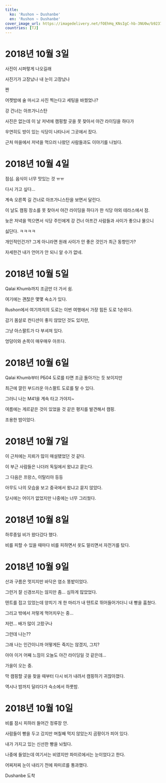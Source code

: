 ```yaml
---
title:
  ko: 'Rushon ~ Dushanbe'
  en: 'Rushon ~ Dushanbe'
cover_image_url: https://imagedelivery.net/fOEhHq_KNsIgC-hb-3NU0w/b92374e5-f59d-43a0-a8f6-e31c42c2e100/post
countries: [TJ]
---
```


# 2018년 10월 3일

<ui-lazy-image src="https://imagedelivery.net/fOEhHq_KNsIgC-hb-3NU0w/e54e0884-b438-48aa-66f7-919292d3b700/post" />

사진이 시퍼렇게 나오길래

<ui-lazy-image src="https://imagedelivery.net/fOEhHq_KNsIgC-hb-3NU0w/18187302-57bd-4b0e-3d1e-c0cf08814f00/post" />

사진기가 고장났나 내 눈이 고장났나

<ui-lazy-image src="https://imagedelivery.net/fOEhHq_KNsIgC-hb-3NU0w/1c69f8b5-ae21-4374-ba4a-83e94a2a7f00/post" />

짠

<ui-lazy-image src="https://imagedelivery.net/fOEhHq_KNsIgC-hb-3NU0w/dd342258-0dec-4e9e-4a27-7a75a535fc00/post" />

어젯밤에 술 마시고 사진 찍는다고 세팅을 바꿨었나?

<ui-lazy-image src="https://imagedelivery.net/fOEhHq_KNsIgC-hb-3NU0w/98e0bfda-e0e1-4709-7b57-c7b047eefc00/post" />

강 건너는 아프가니스탄

<ui-lazy-image src="https://imagedelivery.net/fOEhHq_KNsIgC-hb-3NU0w/cad3da15-9658-4bce-cd07-bdd13fdc9600/post" />

사진은 없는데 이 날 저녁에 캠핑할 곳을 못 찾아서 야간 라이딩을 하다가

<ui-lazy-image src="https://imagedelivery.net/fOEhHq_KNsIgC-hb-3NU0w/c6fd5c66-8816-4ca5-109d-a3f5a687a000/post" />

우연히도 방이 있는 식당이 나타나서 그곳에서 잤다.

근처 마을에서 저녁을 먹으러 나왔던 사람들과도 이야기를 나눴다.

# 2018년 10월 4일

<ui-lazy-image src="https://imagedelivery.net/fOEhHq_KNsIgC-hb-3NU0w/8c020c5e-1737-4a9f-653a-64324345f300/post" />

점심. 음식이 너무 맛있는 것 ㅠㅠ

<ui-lazy-image src="https://imagedelivery.net/fOEhHq_KNsIgC-hb-3NU0w/f999e868-845b-4b89-ad63-8c204dc31100/post" />

다시 가고 싶다...

<ui-lazy-image src="https://imagedelivery.net/fOEhHq_KNsIgC-hb-3NU0w/d83713a6-cf1a-4679-11e6-3ea0ec276700/post" />

계속 오른쪽 길 건너로 아프가니스탄을 보면서 달린다.

이 날도 캠핑 장소를 못 찾아서 야간 라이딩을 하다가 한 식당 야외 테라스에서 잠.

늦은 저녁을 먹으면서 식당 주인에게 강 건너 아프간 사람들과 사이가 좋으냐 물으니

싫단다. ㅋㅋㅋㅋ

개인적인건가? 그게 아니라면 원래 사이가 안 좋은 것인가 최근 동향인가?

자세한건 내가 언어가 안 되니 알 수가 없네.

# 2018년 10월 5일

Qalai Khumb까지 조금만 더 가서 쉼.

여기에는 괜찮은 몇몇 숙소가 있다.

Rushon에서 여기까지의 도로는 이번 여행에서 가장 힘든 도로 1순위다.

감기 몸살로 컨디션이 좋지 않았던 것도 있지만,

그냥 아스팔트가 다 부셔져 있다.

엉덩이와 손목이 매우매우 아프다.

# 2018년 10월 6일

Qalai Khumb부터 ΡƂ04 도로를 타면 조금 돌아가는 듯 보이지만

최근에 깔린 부드러운 아스팔트 도로를 탈 수 있다.

<ui-lazy-image src="https://imagedelivery.net/fOEhHq_KNsIgC-hb-3NU0w/eff5c932-f68b-4eaa-5141-3cc7e7151f00/post" />

그러니 나는 M41을 계속 타고 가야지~

<ui-lazy-image src="https://imagedelivery.net/fOEhHq_KNsIgC-hb-3NU0w/a7afc103-a4a3-4239-f25c-f65ec72cf700/post" />

<ui-lazy-image src="https://imagedelivery.net/fOEhHq_KNsIgC-hb-3NU0w/2b161218-a320-42a8-dbbe-19ec7b2a8200/post" />

<ui-lazy-image src="https://imagedelivery.net/fOEhHq_KNsIgC-hb-3NU0w/36225cda-42db-4afb-0829-56586ddfb800/post" />

<ui-lazy-image src="https://imagedelivery.net/fOEhHq_KNsIgC-hb-3NU0w/dd49ea17-a99e-471d-3ecf-ce5d0fc9fa00/post" />

<ui-lazy-image src="https://imagedelivery.net/fOEhHq_KNsIgC-hb-3NU0w/98e6e3d1-daee-4df9-5e18-8dec96401300/post" />

여름에는 게르같은 것이 있었을 것 같은 평지를 발견해서 캠핑.

조용한 밤이었다.

# 2018년 10월 7일

<ui-lazy-image src="https://imagedelivery.net/fOEhHq_KNsIgC-hb-3NU0w/867dfb63-5082-429b-7a2f-ae27bcaa2e00/post" />

<ui-lazy-image src="https://imagedelivery.net/fOEhHq_KNsIgC-hb-3NU0w/37cf435c-5d6d-4669-4793-8b07c0f2e200/post" />

이 근처에는 지뢰가 많이 매설됐었던 것 같다.

<ui-lazy-image src="https://imagedelivery.net/fOEhHq_KNsIgC-hb-3NU0w/9b8603fc-cba0-401e-a326-a8fe3b2cbd00/post" />

이 부근 사람들은 나더러 독일에서 왔냐고 묻는다.

그 다음은 프랑스, 이탈리아 등등

아무도 나의 모습을 보고 중국에서 왔냐고 묻지 않았다.

<ui-lazy-image src="https://imagedelivery.net/fOEhHq_KNsIgC-hb-3NU0w/29c9e2d6-2ae6-447d-93e8-7b31ca15f300/post" />

당시에는 어이가 없었지만 나중에는 너무 그리웠다.

# 2018년 10월 8일

<ui-lazy-image src="https://imagedelivery.net/fOEhHq_KNsIgC-hb-3NU0w/e4a05a27-9da2-4ed8-8f30-dc7137738400/post" />

하루종일 비가 왔다갔다 했다.

비를 피할 수 있을 때마다 비를 피하면서 옷도 말리면서 자전거를 탔다.

# 2018년 10월 9일

<ui-lazy-image src="https://imagedelivery.net/fOEhHq_KNsIgC-hb-3NU0w/54a842f2-6e0b-4f6a-d3c4-131c6bfa3e00/post" />

산과 구름은 멋지지만 바닥은 염소 똥밭이었다.

그런거 잘 신경쓰지는 않지만 좀... 심하게 많았었다.

<ui-lazy-image src="https://imagedelivery.net/fOEhHq_KNsIgC-hb-3NU0w/5d1c106e-e6e7-407b-1fc7-6405e1af4f00/post" />

텐트를 접고 있었는데 양치기 개 한 마리가 내 텐트로 뛰어들어가더니 내 빵을 훔쳤다.

그리고 밖에서 저렇게 먹어치우는 중...

저런... 배가 많이 고팠구나

<ui-lazy-image src="https://imagedelivery.net/fOEhHq_KNsIgC-hb-3NU0w/0b9ac492-2011-40d3-bb79-02695a5bb400/post" />

그런데 나는??

<ui-lazy-image src="https://imagedelivery.net/fOEhHq_KNsIgC-hb-3NU0w/5ab30610-e648-4b2c-1051-80d11d3bbe00/post" />

그래 나는 인간이니까 어떻게든 죽지는 않겠지, 그치?

<ui-lazy-image src="https://imagedelivery.net/fOEhHq_KNsIgC-hb-3NU0w/dc62284f-408d-47ab-280d-fe239017bc00/post" />

아아 이거 어째 느낌이 오늘도 야간 라이딩일 것 같은데...

<ui-lazy-image src="https://imagedelivery.net/fOEhHq_KNsIgC-hb-3NU0w/571e02d9-1eab-48fd-7155-aacc97b08b00/post" />

가을이 오는 중.

<ui-lazy-image src="https://imagedelivery.net/fOEhHq_KNsIgC-hb-3NU0w/fd1c82df-66cd-4d74-50d4-a8537f72ba00/post" />

막 캠핑할 곳을 찾을 때부터 다시 비가 내려서 캠핑하기 귀찮아졌다.

<ui-lazy-image src="https://imagedelivery.net/fOEhHq_KNsIgC-hb-3NU0w/482e2fb7-6b9b-47c4-ae0a-ca04068d6400/post" />

역시나 밤까지 달리다가 숙소에서 하룻밤.

# 2018년 10월 10일

<ui-lazy-image src="https://imagedelivery.net/fOEhHq_KNsIgC-hb-3NU0w/b92374e5-f59d-43a0-a8f6-e31c42c2e100/post" />

비를 잠시 피하러 들어간 정류장 안.

사람들이 빵을 두고 갔지만 며칠째 먹지 않았는지 곰팡이가 피어 있다.

내가 가지고 있는 신선한 빵을 놔뒀다.

<ui-lazy-image src="https://imagedelivery.net/fOEhHq_KNsIgC-hb-3NU0w/c64002be-59fa-438a-2c7a-73f807b51800/post" />

나중에 들었는데 여기서는 비였지만 파미르에서는 눈이었다고 한다.

<ui-lazy-image src="https://imagedelivery.net/fOEhHq_KNsIgC-hb-3NU0w/def58fbc-6381-4615-8866-bcae2d589800/post" />

어찌저찌 눈이 내리기 전에 파미르를 통과했다.

<ui-lazy-image src="https://imagedelivery.net/fOEhHq_KNsIgC-hb-3NU0w/0b755350-35f1-4772-aa58-55040ea75200/post" />

Dushanbe 도착
